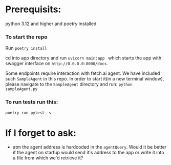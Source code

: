 # Prerequisits:

python 3.12 and higher and poetry installed

### To start the repo

Run `poetry install`

cd into app directory and run `uvicorn main:app ` which starts the app with swagger interface on `http://0.0.0.0:8000/docs`.

Some endpoints require interaction with fetch.ai agent. We have included such `SampleAgent` in this repo. In order to start it(in a new terminal window), please navigate to the `SampleAgent` directory and run: `python sampleAgent.py`

### To run tests run this:

`poetry run pytest -s`

# If I forget to ask:

- atm the agent address is hardcoded in the `agentQuery`. Would it be better if the agent on startup would send it's address to the app or write it into a file from which we'd retrieve it?
